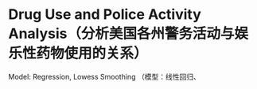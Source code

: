 # Drug Use and Police Activity Analysis（分析美国各州警务活动与娱乐性药物使用的关系）


Model: Regression, Lowess Smoothing
（模型：线性回归、
